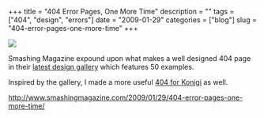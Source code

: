 +++
title = "404 Error Pages, One More Time"
description = ""
tags = ["404", "design", "errors"]
date = "2009-01-29"
categories = ["blog"]
slug = "404-error-pages-one-more-time"
+++



  <div class="notebook-screenshot"><a href="http://www.smashingmagazine.com/2009/01/29/404-error-pages-one-more-time/"><img src="//konigi.com/media/bluga/wt4981fc93eaf1f.jpg"/></a></div><p>Smashing Magazine expound upon what makes a well designed 404 page in their <a href="http://www.smashingmagazine.com/2009/01/29/404-error-pages-one-more-time/">latest design gallery</a> which features 50 examples. </p>
<p>Inspired by the gallery, I made a more useful <a href="../page/404-page-not-found.html">404 for Konigi</a> as well.</p>
    
  <a href="http://www.smashingmagazine.com/2009/01/29/404-error-pages-one-more-time/">http://www.smashingmagazine.com/2009/01/29/404-error-pages-one-more-time/</a>
